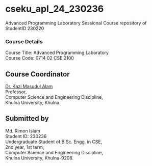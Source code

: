 # cseku_apl_24_230236
Advanced Programming Laboratory Sessional Course repository of StudentID 230220 

### Course Details
Course Title: Advanced Programming Laboratory  
Course Code: 0714 02 CSE 2100  



## Course Coordinator
[Dr. Kazi Masudul Alam](https://ku.ac.bd/discipline/cse/faculty/kazi)  
Professor,  
Computer Science and Engineering Discipline,  
Khulna University, Khulna.   

## Submitted by
Md. Rimon Islam  
Student ID: 230236  
Undergraduate Student of B.Sc. Engg. in CSE,  
2nd year, 1st term,  
Computer Science and Engineering Discipline,  
Khulna University, Khulna-9208.
